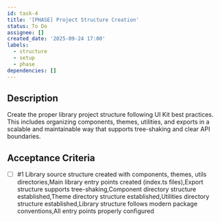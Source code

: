 ```yaml
---
id: task-4
title: '[PHASE] Project Structure Creation'
status: To Do
assignee: []
created_date: '2025-09-24 17:00'
labels:
  - structure
  - setup
  - phase
dependencies: []
---
```


## Description

Create the proper library project structure following UI Kit best practices. This includes organizing components, themes, utilities, and exports in a scalable and maintainable way that supports tree-shaking and clear API boundaries.

## Acceptance Criteria
<!-- AC:BEGIN -->
- [ ] #1 Library source structure created with components, themes, utils directories,Main library entry points created (index.ts files),Export structure supports tree-shaking,Component directory structure established,Theme directory structure established,Utilities directory structure established,Library structure follows modern package conventions,All entry points properly configured
<!-- AC:END -->
